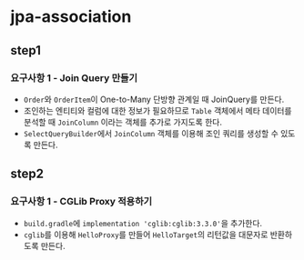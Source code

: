 # jpa-association

## step1

### 요구사항 1 - Join Query 만들기

- `Order`와 `OrderItem`이 One-to-Many 단방향 관계일 때 JoinQuery를 만든다.
- 조인하는 엔티티와 컬럼에 대한 정보가 필요하므로 `Table` 객체에서 메타 데이터를 분석할 때 `JoinColumn` 이라는 객체를 추가로 가지도록 한다.
- `SelectQueryBuilder`에서 `JoinColumn` 객체를 이용해 조인 쿼리를 생성할 수 있도록 만든다.

## step2

### 요구사항 1 - CGLib Proxy 적용하기

- `build.gradle`에 `implementation 'cglib:cglib:3.3.0'`을 추가한다.
- `cglib`를 이용해 `HelloProxy`를 만들어 `HelloTarget`의 리턴값을 대문자로 반환하도록 만든다.
